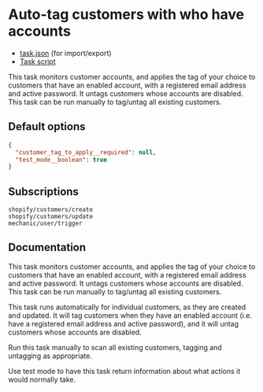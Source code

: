 # Auto-tag customers with who have accounts

* [task.json](../../tasks/auto-tag-customers-with-who-have-accounts.json) (for import/export)
* [Task script](./script.liquid)

This task monitors customer accounts, and applies the tag of your choice to customers that have an enabled account, with a registered email address and active password. It untags customers whose accounts are disabled. This task can be run manually to tag/untag all existing customers.

## Default options

```json
{
  "customer_tag_to_apply__required": null,
  "test_mode__boolean": true
}
```

## Subscriptions

```liquid
shopify/customers/create
shopify/customers/update
mechanic/user/trigger
```

## Documentation

This task monitors customer accounts, and applies the tag of your choice to customers that have an enabled account, with a registered email address and active password. It untags customers whose accounts are disabled. This task can be run manually to tag/untag all existing customers.

This task runs automatically for individual customers, as they are created and updated. It will tag customers when they have an enabled account (i.e. have a registered email address and active password), and it will untag customers whose accounts are disabled.

Run this task manually to scan all existing customers, tagging and untagging as appropriate.

Use test mode to have this task return information about what actions it would normally take.
